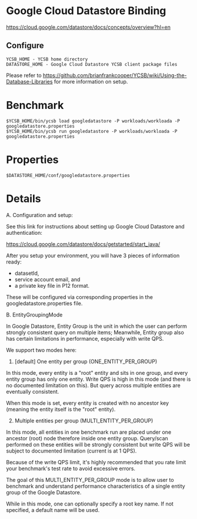 <!--
Copyright (c) 2010 Yahoo! Inc., 2012 - 2015 YCSB contributors.
All rights reserved.

Licensed under the Apache License, Version 2.0 (the "License"); you
may not use this file except in compliance with the License. You
may obtain a copy of the License at

http://www.apache.org/licenses/LICENSE-2.0

Unless required by applicable law or agreed to in writing, software
distributed under the License is distributed on an "AS IS" BASIS,
WITHOUT WARRANTIES OR CONDITIONS OF ANY KIND, either express or
implied. See the License for the specific language governing
permissions and limitations under the License. See accompanying
LICENSE file.
-->

# Google Cloud Datastore Binding

https://cloud.google.com/datastore/docs/concepts/overview?hl=en

## Configure

    YCSB_HOME - YCSB home directory
    DATASTORE_HOME - Google Cloud Datastore YCSB client package files

Please refer to https://github.com/brianfrankcooper/YCSB/wiki/Using-the-Database-Libraries
for more information on setup.

# Benchmark

    $YCSB_HOME/bin/ycsb load googledatastore -P workloads/workloada -P googledatastore.properties
    $YCSB_HOME/bin/ycsb run googledatastore -P workloads/workloada -P googledatastore.properties

# Properties

    $DATASTORE_HOME/conf/googledatastore.properties

# Details

A. Configuration and setup:

See this link for instructions about setting up Google Cloud Datastore and
authentication:

https://cloud.google.com/datastore/docs/getstarted/start_java/

After you setup your environment, you will have 3 pieces of information ready:
- datasetId,
- service account email, and
- a private key file in P12 format.

These will be configured via corresponding properties in the googledatastore.properties file.

B. EntityGroupingMode

In Google Datastore, Entity Group is the unit in which the user can
perform strongly consistent query on multiple items; Meanwhile, Entity group
also has certain limitations in performance, especially with write QPS.

We support two modes here:

1. [default] One entity per group (ONE_ENTITY_PER_GROUP)

In this mode, every entity is a "root" entity and sits in one group,
and every entity group has only one entity. Write QPS is high in this
mode (and there is no documented limitation on this). But query across
multiple entities are eventually consistent.

When this mode is set, every entity is created with no ancestor key (meaning
the entity itself is the "root" entity).

2. Multiple entities per group (MULTI_ENTITY_PER_GROUP)

In this mode, all entities in one benchmark run are placed under one
ancestor (root) node therefore inside one entity group. Query/scan
performed on these entities will be strongly consistent but write QPS
will be subject to documented limitation (current is at 1 QPS).

Because of the write QPS limit, it's highly recommended that you rate
limit your benchmark's test rate to avoid excessive errors.

The goal of this MULTI_ENTITY_PER_GROUP mode is to allow user to
benchmark and understand performance characteristics of a single entity
group of the Google Datastore.

While in this mode, one can optionally specify a root key name. If not
specified, a default name will be used.


